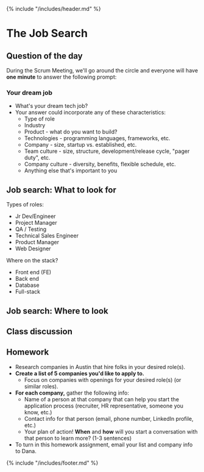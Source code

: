 {% include "/includes/header.md" %}

# The Job Search

## Question of the day

During the Scrum Meeting, we'll go around the circle and everyone will have **one minute** to answer the following prompt:

### Your dream job

* What's your dream tech job?
* Your answer could incorporate any of these characteristics:
  * Type of role
  * Industry
  * Product - what do you want to build?
  * Technologies - programming languages, frameworks, etc.
  * Company - size, startup vs. established, etc.
  * Team culture - size, structure, development/release cycle, "pager duty", etc.
  * Company culture - diversity, benefits, flexible schedule, etc.
  * Anything else that's important to you
  
## Job search: What to look for

Types of roles: 
* Jr Dev/Engineer
* Project Manager
* QA / Testing
* Technical Sales Engineer
* Product Manager
* Web Designer

Where on the stack?
* Front end (FE)
* Back end
* Database
* Full-stack
        
## Job search: Where to look

## Class discussion

## Homework

* Research companies in Austin that hire folks in your desired role(s).
* **Create a list of 5 companies you'd like to apply to.**
  * Focus on companies with openings for your desired role(s) (or similar roles).
* **For each company,** gather the following info:
  * Name of a person at that company that can help you start the application process (recruiter, HR representative, someone you know, etc.)
  * Contact info for that person (email, phone number, LinkedIn profile, etc.)
  * Your plan of action! **When** and **how** will you start a conversation with that person to learn more? (1-3 sentences)
* To turn in this homework assignment, email your list and company info to Dana.

{% include "/includes/footer.md" %}
